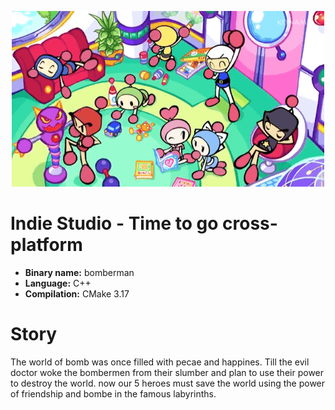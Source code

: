 <p align="center">
    <a><img src="../img/bomberman.gif" alt="[002]"></a>
</p>

# Indie Studio - Time to go cross-platform

- **Binary name:** bomberman
- **Language:** C++
- **Compilation:** CMake 3.17

# Story

The world of bomb was once filled with pecae and happines.
Till the evil doctor woke the bombermen from their slumber and plan to use their power to destroy the world.
now our 5 heroes must save the world using the power of friendship and bombe in the famous labyrinths.